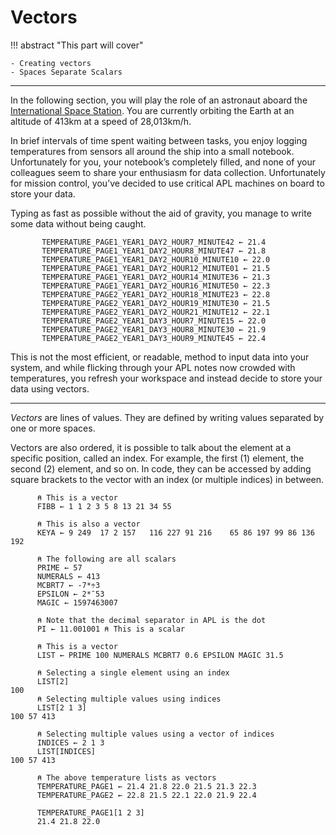 # Vectors

!!! abstract "This part will cover"

    - Creating vectors
    - Spaces Separate Scalars

---

In the following section, you will play the role of an astronaut aboard the [International Space Station](https://archive.org/details/MeetMeAtTheStationiss). You are currently orbiting the Earth at an altitude of 413km at a speed of 28,013km/h.

In brief intervals of time spent waiting between tasks, you enjoy logging temperatures from sensors all around the ship into a small notebook. Unfortunately for you, your notebook’s completely filled, and none of your colleagues seem to share your enthusiasm for data collection. Unfortunately for mission control, you’ve decided to use critical APL machines on board to store your data.

Typing as fast as possible without the aid of gravity, you manage to write some data without being caught.

```apl
       TEMPERATURE_PAGE1_YEAR1_DAY2_HOUR7_MINUTE42 ← 21.4
       TEMPERATURE_PAGE1_YEAR1_DAY2_HOUR8_MINUTE47 ← 21.8
       TEMPERATURE_PAGE1_YEAR1_DAY2_HOUR10_MINUTE10 ← 22.0
       TEMPERATURE_PAGE1_YEAR1_DAY2_HOUR12_MINUTE01 ← 21.5
       TEMPERATURE_PAGE1_YEAR1_DAY2_HOUR14_MINUTE36 ← 21.3
       TEMPERATURE_PAGE1_YEAR1_DAY2_HOUR16_MINUTE50 ← 22.3
       TEMPERATURE_PAGE2_YEAR1_DAY2_HOUR18_MINUTE23 ← 22.8
       TEMPERATURE_PAGE2_YEAR1_DAY2_HOUR19_MINUTE30 ← 21.5
       TEMPERATURE_PAGE2_YEAR1_DAY2_HOUR21_MINUTE12 ← 22.1
       TEMPERATURE_PAGE2_YEAR1_DAY3_HOUR7_MINUTE15 ← 22.0
       TEMPERATURE_PAGE2_YEAR1_DAY3_HOUR8_MINUTE30 ← 21.9
       TEMPERATURE_PAGE2_YEAR1_DAY3_HOUR9_MINUTE45 ← 22.4
```

This is not the most efficient, or readable, method to input data into your system, and while flicking through your APL notes now crowded with temperatures, you refresh your workspace and instead decide to store your data using vectors.

---

*Vectors* are lines of values. They are defined by writing values separated by one or more spaces. 
	
Vectors are also ordered, it is possible to talk about the element at a specific position, called an index. For example, the first (1) element, the second (2) element, and so on. In code, they can be accessed by adding square brackets to the vector with an index (or multiple indices) in between.

```apl
      ⍝ This is a vector
      FIBB ← 1 1 2 3 5 8 13 21 34 55 

      ⍝ This is also a vector
      KEYA ← 9 249  17 2 157   116 227 91 216    65 86 197 99 86 136 192 

      ⍝ The following are all scalars
      PRIME ← 57
      NUMERALS ← 413
      MCBRT7 ← -7*÷3
      EPSILON ← 2*¯53
      MAGIC ← 1597463007

      ⍝ Note that the decimal separator in APL is the dot
      PI ← 11.001001 ⍝ This is a scalar

      ⍝ This is a vector
      LIST ← PRIME 100 NUMERALS MCBRT7 0.6 EPSILON MAGIC 31.5 

      ⍝ Selecting a single element using an index
      LIST[2] 
100
      ⍝ Selecting multiple values using indices
      LIST[2 1 3]
100 57 413

      ⍝ Selecting multiple values using a vector of indices
      INDICES ← 2 1 3
      LIST[INDICES] 
100 57 413

      ⍝ The above temperature lists as vectors
      TEMPERATURE_PAGE1 ← 21.4 21.8 22.0 21.5 21.3 22.3
      TEMPERATURE_PAGE2 ← 22.8 21.5 22.1 22.0 21.9 22.4
      
      TEMPERATURE_PAGE1[1 2 3]
      21.4 21.8 22.0
```